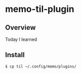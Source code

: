# memo-til-plugin

## Overview
Today I learned

## Install
```
$ cp til ~/.config/memo/plugins/
```
